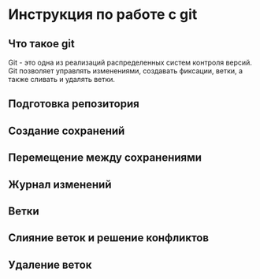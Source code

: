 # Инструкция по работе с git

## Что такое git 

Git - это одна из реализаций распределенных систем контроля версий. Git позволяет управлять изменениями, создавать фиксации, ветки, а также сливать и удалять ветки.

## Подготовка репозитория 


## Создание сохранений 


## Перемещение между сохранениями 


## Журнал изменений 


## Ветки 


## Слияние веток и решение конфликтов 

## Удаление веток 